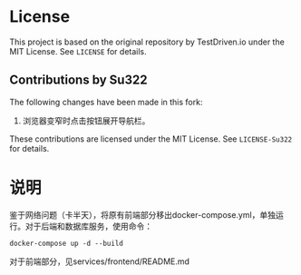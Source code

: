 # License

This project is based on the original repository by TestDriven.io under the MIT License. See `LICENSE` for details.

## Contributions by Su322

The following changes have been made in this fork:
1. 浏览器变窄时点击按钮展开导航栏。

These contributions are licensed under the MIT License. See `LICENSE-Su322` for details.

# 说明
鉴于网络问题（卡半天），将原有前端部分移出docker-compose.yml，单独运行。对于后端和数据库服务，使用命令：  
```
docker-compose up -d --build
```
对于前端部分，见services/frontend/README.md

